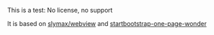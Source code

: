 This is a test: No license, no support

It is based on [slymax/webview](https://github.com/slymax/webview) and [startbootstrap-one-page-wonder](https://github.com/BlackrockDigital/startbootstrap-one-page-wonder)

